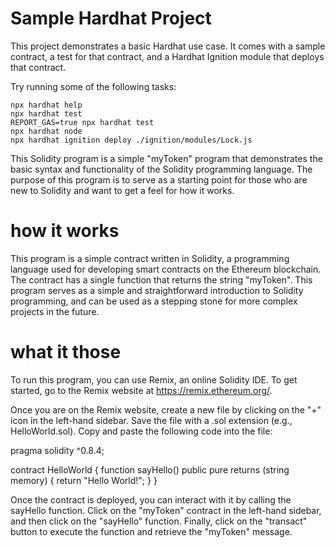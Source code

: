 # Sample Hardhat Project

This project demonstrates a basic Hardhat use case. It comes with a sample contract, a test for that contract, and a Hardhat Ignition module that deploys that contract.

Try running some of the following tasks:

```shell
npx hardhat help
npx hardhat test
REPORT_GAS=true npx hardhat test
npx hardhat node
npx hardhat ignition deploy ./ignition/modules/Lock.js
```

This Solidity program is a simple "myToken" program that demonstrates the basic syntax and functionality of the Solidity programming language. The purpose of this program is to serve as a starting point for those who are new to Solidity and want to get a feel for how it works.

# how it works

This program is a simple contract written in Solidity, a programming language used for developing smart contracts on the Ethereum blockchain. The contract has a single function that returns the string "myToken". This program serves as a simple and straightforward introduction to Solidity programming, and can be used as a stepping stone for more complex projects in the future.

# what it those 

To run this program, you can use Remix, an online Solidity IDE. To get started, go to the Remix website at https://remix.ethereum.org/.


Once you are on the Remix website, create a new file by clicking on the "+" icon in the left-hand sidebar. Save the file with a .sol extension (e.g., HelloWorld.sol). Copy and paste the following code into the file:



pragma solidity ^0.8.4;

contract HelloWorld {
    function sayHello() public pure returns (string memory) {
        return "Hello World!";
    }
}

Once the contract is deployed, you can interact with it by calling the sayHello function. Click on the "myToken" contract in the left-hand sidebar, and then click on the "sayHello" function. Finally, click on the "transact" button to execute the function and retrieve the "myToken" message.
